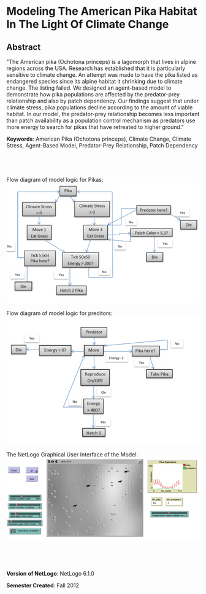 #  Modeling The American Pika Habitat In The Light Of Climate Change


## Abstract
"The American pika (Ochotona princeps) is a lagomorph that lives in alpine regions across the USA. Research has established that it is particularly sensitive to climate change. An attempt was made to have the pika listed as endangered species since its alpine habitat it shrinking due to climate change. The listing failed. We designed an agent-based model to demonstrate how pika populations are affected by the predator-prey relationship and also by patch dependency. Our findings suggest that under climate stress, pika populations decline according to the amount of viable habitat. In our model, the predator-prey relationship becomes less important than patch availability as a population control mechanism as predators use more energy to search for pikas that have retreated to higher ground."

**Keywords**: American Pika (Ochotona princeps), Climate Change, Climate Stress, Agent-Based Model, Predator-Prey Relationship, Patch Dependency


## &nbsp;
Flow diagram of model logic for Pikas:
![flow diagram](FlowDiagram.png)

Flow diagram of model logic for preditors:
![flow diagram](FlowDiagramPreditors.png)

The NetLogo Graphical User Interface of the Model: 
![The NetLogo Graphical User Interface](GUI.png)

## &nbsp;

**Version of NetLogo**: NetLogo 6.1.0

**Semester Created**: Fall 2012

